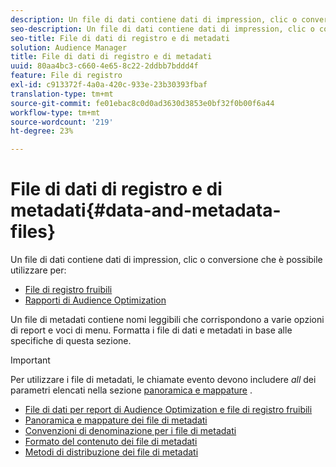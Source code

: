 ```yaml
---
description: Un file di dati contiene dati di impression, clic o conversione che è possibile utilizzare nei rapporti di Audience Optimization e per File di registro fruibili. Un file di metadati contiene nomi leggibili che corrispondono a varie opzioni di report e voci di menu. Formatta i file di dati e metadati in base alle specifiche di questa sezione.
seo-description: Un file di dati contiene dati di impression, clic o conversione che è possibile utilizzare nei rapporti di Audience Optimization e per File di registro fruibili. Un file di metadati contiene nomi leggibili che corrispondono a varie opzioni di report e voci di menu. Formatta i file di dati e metadati in base alle specifiche di questa sezione.
seo-title: File di dati di registro e di metadati
solution: Audience Manager
title: File di dati di registro e di metadati
uuid: 80aa4bc3-c660-4e65-8c22-2ddbb7bddd4f
feature: File di registro
exl-id: c913372f-4a0a-420c-933e-23b30393fbaf
translation-type: tm+mt
source-git-commit: fe01ebac8c0d0ad3630d3853e0bf32f0b00f6a44
workflow-type: tm+mt
source-wordcount: '219'
ht-degree: 23%

---
```


# File di dati di registro e di metadati{#data-and-metadata-files}

Un file di dati contiene dati di impression, clic o conversione che è possibile utilizzare per:

* [File di registro fruibili](/help/using/integration/media-data-integration/actionable-log-files.md)
* [Rapporti di Audience Optimization](/help/using/reporting/audience-optimization-reports/audience-optimization-reports.md)

Un file di metadati contiene nomi leggibili che corrispondono a varie opzioni di report e voci di menu. Formatta i file di dati e metadati in base alle specifiche di questa sezione.

>[!IMPORTANT]
>
>Per utilizzare i file di metadati, le chiamate evento devono includere *all* dei parametri elencati nella sezione [panoramica e mappature](../../../reporting/audience-optimization-reports/metadata-files-intro/metadata-file-overview.md) .

* [File di dati per report di Audience Optimization e file di registro fruibili](/help/using/reporting/audience-optimization-reports/metadata-files-intro/datafiles-intro.md)
* [Panoramica e mappature dei file di metadati](/help/using/reporting/audience-optimization-reports/metadata-files-intro/metadata-file-overview.md)
* [Convenzioni di denominazione per i file di metadati](/help/using/reporting/audience-optimization-reports/metadata-files-intro/metadata-file-names.md)
* [Formato del contenuto dei file di metadati](/help/using/reporting/audience-optimization-reports/metadata-files-intro/metadata-file-contents.md)
* [Metodi di distribuzione dei file di metadati](/help/using/reporting/audience-optimization-reports/metadata-files-intro/metadata-delivery-methods.md)
